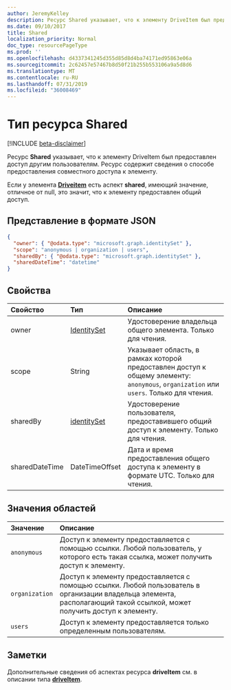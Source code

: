 ```yaml
---
author: JeremyKelley
description: Ресурс Shared указывает, что к элементу DriveItem был предоставлен доступ другим пользователям.
ms.date: 09/10/2017
title: Shared
localization_priority: Normal
doc_type: resourcePageType
ms.prod: ''
ms.openlocfilehash: d4337341245d355d85d8d4ba74171ed95863e06a
ms.sourcegitcommit: 2c62457e57467b8d50f21b255b553106a9a5d8d6
ms.translationtype: MT
ms.contentlocale: ru-RU
ms.lasthandoff: 07/31/2019
ms.locfileid: "36008469"
---
```

# <a name="shared-resource-type"></a>Тип ресурса Shared

[!INCLUDE [beta-disclaimer](../../includes/beta-disclaimer.md)]

Ресурс **Shared** указывает, что к элементу DriveItem был предоставлен доступ другим пользователям. Ресурс содержит сведения о способе предоставления совместного доступа к элементу.

Если у элемента [**Driveitem**](driveitem.md) есть аспект **shared**, имеющий значение, отличное от null, это значит, что к элементу предоставлен общий доступ.

## <a name="json-representation"></a>Представление в формате JSON

<!-- {
  "blockType": "resource",
  "@odata.type": "microsoft.graph.shared",
  "optionalProperties": [ "sharedBy", "sharedDateTime" ]
}-->

```json
{
  "owner": { "@odata.type": "microsoft.graph.identitySet" },
  "scope": "anonymous | organization | users",
  "sharedBy": { "@odata.type": "microsoft.graph.identitySet" },
  "sharedDateTime": "datetime"
}
```

## <a name="properties"></a>Свойства

| Свойство       | Тип                          | Описание
| :------------- |:------------------------------|:----------------------------
| owner          | [IdentitySet](identityset.md) | Удостоверение владельца общего элемента. Только для чтения.
| scope          | String                        | Указывает область, в рамках которой предоставлен доступ к общему элементу: `anonymous`, `organization` или `users`. Только для чтения.
| sharedBy       | [identitySet](identityset.md) | Удостоверение пользователя, предоставившего общий доступ к элементу. Только для чтения.
| sharedDateTime | DateTimeOffset                | Дата и время предоставления общего доступа к элементу в формате UTC. Только для чтения.

## <a name="scope-values"></a>Значения областей

| Значение          | Описание                                                                           |
|:---------------|:--------------------------------------------------------------------------------------|
| `anonymous`    | Доступ к элементу предоставляется с помощью ссылки. Любой пользователь, у которого есть такая ссылка, может получить доступ к элементу.               |
| `organization` | Доступ к элементу предоставляется с помощью ссылки. Любой пользователь в организации владельца элемента, располагающий такой ссылкой, может получить доступ к элементу. |
| `users`        | Доступ к элементу предоставляется только определенным пользователям.                                          |

## <a name="remarks"></a>Заметки

Дополнительные сведения об аспектах ресурса **driveItem** см. в описании типа [**driveItem**](driveitem.md).

<!--
{
  "type": "#page.annotation",
  "description": "The shared facet provides info about shared items.",
  "keywords": "shared,share,item,facet,onedrive",
  "section": "documentation",
  "tocPath": "Facets/Shared",
  "suppressions": []
}
-->
